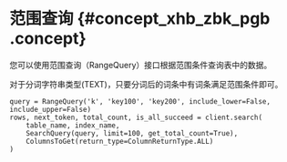 # 范围查询 {#concept_xhb_zbk_pgb .concept}

您可以使用范围查询（RangeQuery）接口根据范围条件查询表中的数据。

对于分词字符串类型\(TEXT\)，只要分词后的词条中有词条满足范围条件即可。

```
query = RangeQuery('k', 'key100', 'key200', include_lower=False, include_upper=False)
rows, next_token, total_count, is_all_succeed = client.search(
    table_name, index_name, 
    SearchQuery(query, limit=100, get_total_count=True), 
    ColumnsToGet(return_type=ColumnReturnType.ALL)
)
```

